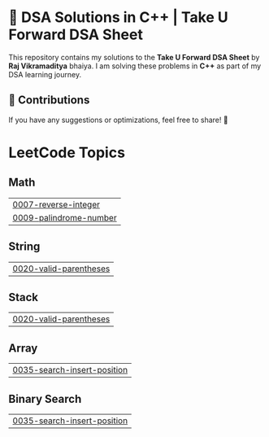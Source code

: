 # 🚀 DSA Solutions in C++ | Take U Forward DSA Sheet  

This repository contains my solutions to the **Take U Forward DSA Sheet** by **Raj Vikramaditya** bhaiya. I am solving these problems in **C++** as part of my DSA learning journey.  

## 🤝 Contributions  
If you have any suggestions or optimizations, feel free to share! 🚀  

<!---LeetCode Topics Start-->
# LeetCode Topics
## Math
|  |
| ------- |
| [0007-reverse-integer](https://github.com/solomon-2105/DSA/tree/master/0007-reverse-integer) |
| [0009-palindrome-number](https://github.com/solomon-2105/DSA/tree/master/0009-palindrome-number) |
## String
|  |
| ------- |
| [0020-valid-parentheses](https://github.com/solomon-2105/DSA/tree/master/0020-valid-parentheses) |
## Stack
|  |
| ------- |
| [0020-valid-parentheses](https://github.com/solomon-2105/DSA/tree/master/0020-valid-parentheses) |
## Array
|  |
| ------- |
| [0035-search-insert-position](https://github.com/solomon-2105/DSA/tree/master/0035-search-insert-position) |
## Binary Search
|  |
| ------- |
| [0035-search-insert-position](https://github.com/solomon-2105/DSA/tree/master/0035-search-insert-position) |
<!---LeetCode Topics End-->